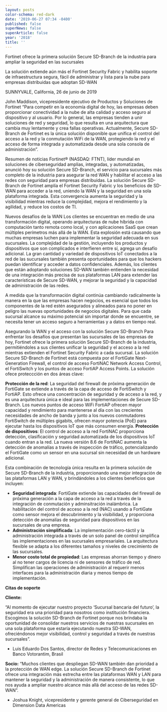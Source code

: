 ```yaml
---
layout: posts
color-schema: red-dark
date: '2019-06-27 07:34 -0400'
published: false
superNews: false
superArticle: false
year: '2018'
title: ''
---
```

Fortinet ofrece la primera solución Secure SD-Branch de la industria para ampliar la seguridad en las sucursales

La solución extiende aún más el Fortinet Security Fabric y habilita soporte de infraestructura segura, fácil de administrar y lista para la nube para empresas distribuidas que adoptan SD-WAN

SUNNYVALE, California, 26 de junio de 2019

John Maddison, vicepresidente ejecutivo de Productos y Soluciones de Fortinet
“Para competir en la economía digital de hoy, las empresas deben proporcionar conectividad a la nube de alta calidad y acceso seguro al dispositivo y al usuario. Por lo general, las empresas tienden a unir soluciones de red y seguridad, lo que resulta en una arquitectura que cambia muy lentamente y crea fallas operativas. Actualmente, Secure SD-Branch de Fortinet es la única solución disponible que unifica el control del acceso a la red y la conmutación WiFi de la WAN, protegiendo la red y el acceso de forma integrada y automatizada desde una sola consola de administración”. 

Resumen de noticias
Fortinet® (NASDAQ: FTNT), líder mundial en soluciones de ciberseguridad amplias, integradas, y automatizadas, anunció hoy su solución Secure SD-Branch, el servicio para sucursales más completo de la industria para asegurar la red WAN y habilitar el acceso a las redes con seguridad para empresas distribuidas. La solución Secure SD-Branch de Fortinet amplía el Fortinet Security Fabric y los beneficios de SD-WAN para acceder a la red, uniendo la WAN y la seguridad en una sola plataforma integrada. Esta convergencia aumenta la seguridad y la visibilidad mientras reduce la complejidad, mejora el rendimiento y la agilidad, y reduce los costos de TI. 

Nuevos desafíos de la WAN
Los clientes se encuentran en medio de una transformación digital, operando arquitecturas de nube híbrida con computación tanto remota como local, y con aplicaciones SaaS que crean múltiples perímetros más allá de la WAN. Esta explosión está causando que muchas empresas luchen para implementar la seguridad adecuada en sus sucursales. La complejidad de la gestión, incluyendo los productos y dispositivos que son complicados e interfieren entre sí, agrega un desafío adicional. La gran cantidad y variedad de dispositivos IoT conectados a la red de las sucursales también presenta oportunidades para que los hackers puedan identificar y acceder a datos confidenciales. Además, los clientes que están adoptando soluciones SD-WAN también entienden la necesidad de una integración más precisa de sus plataformas LAN para extender las características de Secure SD-WAN, y mejorar la seguridad y la capacidad de administración de las redes. 

A medida que la transformación digital continúa cambiando radicalmente la manera en la que las empresas hacen negocios, es esencial que todos los componentes de la red estén asegurados y alineados para no poner en peligro las nuevas oportunidades de negocios digitales. Para que cada sucursal alcance su máximo potencial sin importar donde se encuentre, se necesita tener un acceso seguro a herramientas y a datos en tiempo real. 


Asegurando la WAN y el acceso con la solución Secure SD-Branch 
Para enfrentar los desafíos que presentan las sucursales de las empresas de hoy, Fortinet ofrece la primera solución Secure SD-Branch de la industria, permitiéndoles a sus clientes unificar la seguridad y el acceso a la red mientras extienden el Fortinet Security Fabric a cada sucursal. La solución Secure SD-Branch de Fortinet está compuesta por el FortiGate Next-Generation Firewall, el control de acceso FortiNAC Network Access Control, el FortiSwitch y los puntos de acceso FortiAP Access Points. La solución ofece proteccción en dos áreas clave: 

**Protección de la red**: La seguridad del firewall de próxima generación de FortiGate se extiende a través de la capa de acceso de FortiSwitch y FortiAP. Esto ofrece una concentración de seguridad y de acceso a la red, y es una arquitectura única e ideal para las implementaciones de Secure SD-Branch. Los nuevos puntos de acceso WiFi FortiAP ofrecen mayor capacidad y rendimiento para mantenerse al día con las crecientes necesidades de ancho de banda y junto a los nuevos conmutadores FortiSwitch de múltiples gigabits, ofrecen mayor potencia (PoE) para ejecutar hasta los dispositivos IoT que más consumen energía. 
**Protección de dispositivos**: El control de acceso a la red FortiNAC proporciona detección, clasificación y seguridad automatizada de los dispositivos IoT cuando entran a la red. La nueva versión 8.6 de FortiNAC aumenta la detección de anomalías a través de inspección de tráfico, potencializando el FortiGate como un sensor en una sucursal sin necesidad de un hardware adicional. 

Esta combinación de tecnología única resulta en la primera solución de Secure SD-Branch de la industria, proporcionando una mejor integración de las plataformas LAN y WAN, y brindándoles a los clientes beneficios que incluyen: 

- **Seguridad integrada**: FortiGate extiende las capacidades del firewall de próxima generación a la capa de acceso a la red a través de la integración de conmutación y adminsitración inalámbrica. La habilitación del control de acceso a la red (NAC) usando a FortiGate como sensor mejora el descubrimiento y la visibilidad, y proporciona detección de anomalías de seguridad para dispositivos en las sucursales de una empresa. 
- **Administración simplificada**: La implementación cero-táctil y la administración integrada a través de un solo panel de control simplifica las implementaciones en las sucursales empresariales. La arquitectura flexible se adapta a los diferentes tamaños y niveles de crecimiento de las sucursales. 
- **Menor costo total de propiedad**: Las empresas ahorran tiempo y dinero al no tener cargos de licencia ni de sensores de tráfico de red. Simplifican las operaciones de administración al requerir menos interfaces para la administración diaria y menos tiempo de implementación.

**Citas de soporte**

**Cliente:**

“Al momento de ejecutar nuestro proyecto ‘Sucursal bancaria del futuro’, la seguridad era una prioridad para nosotros como institución financiera. Escogimos la solución SD-Branch de Fortinet porque nos brindaba la oportunidad de consolidar nuestros servicios de nuestras sucursales en una sola plataforma que estaría ejecutando nuestra SD-WAN, ofreciéndonos mejor visibilidad, control y seguridad a través de nuestras sucursales”. 
- Luis Eduardo Dos Santos, director de Redes y Telecomunicaciones en Banco Votorantim, Brasil

**Socio:**
“Muchos clientes que despliegan SD-WAN también dan prioridad a la protección de WAN edge. La solución Secure SD-Branch de Fortinet ofrece una integración más estrecha entre las plataformas WAN y LAN para mantener la seguridad y la administración de manera consistente, lo que nos ayuda a ampliar nuestro alcance más allá del acceso de las redes SD-WAN”. 
- Joshua Knight, vicepresidente y gerente general de Ciberseguridad en Dimension Data Americas


